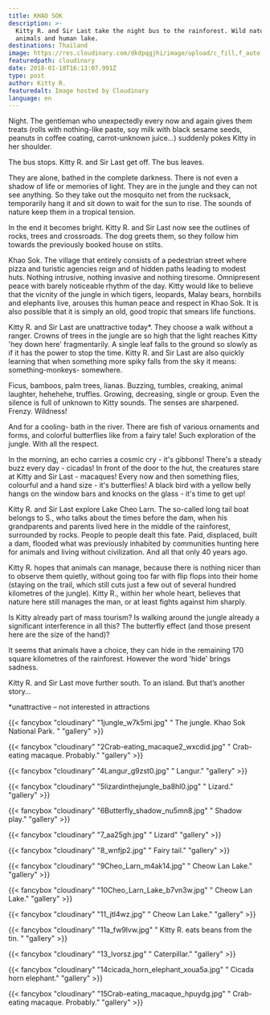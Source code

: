 ```yaml
---
title: KHAO SOK
description: >-
  Kitty R. and Sir Last take the night bus to the rainforest. Wild nature,
  animals and human lake.
destinations: Thailand
image: https://res.cloudinary.com/dkdpqgjhi/image/upload/c_fill,f_auto,q_auto,w_300/0_kknwz8.jpg
featuredpath: cloudinary
date: 2018-01-18T16:13:07.991Z
type: post
author: Kitty R.
featuredalt: Image hosted by Cloudinary
language: en
---
```

Night. The gentleman who unexpectedly every now and again gives them treats (rolls with nothing-like paste, soy milk with black sesame seeds, peanuts in coffee coating, carrot-unknown juice...) suddenly pokes Kitty in her shoulder.

The bus stops. Kitty R. and Sir Last get off. The bus leaves.

They are alone, bathed in the complete darkness. There is not even a shadow of life or memories of light. They are in the jungle and they can not see anything. So they take out the mosquito net from the rucksack, temporarily hang it and sit down to wait for the sun to rise. The sounds of nature keep them in a tropical tension.

In the end it becomes bright. Kitty R. and Sir Last now see the outlines of rocks, trees and crossroads. The dog greets them, so they follow him towards the previously booked house on stilts.

Khao Sok. The village that entirely consists of a pedestrian street where pizza and turistic agencies reign and of hidden paths leading to modest huts. Nothing intrusive, nothing invasive and nothing tiresome. Omnipresent peace with barely noticeable rhythm of the day. Kitty would like to believe that the vicnity of the jungle in which tigers, leopards, Malay bears, hornbills and elephants live, arouses this human peace and respect in Khao Sok. It is also possible that it is simply an old, good tropic that smears life functions.

Kitty R. and Sir Last are unattractive today*. They choose a walk without a ranger. Crowns of trees in the jungle are so high that the light reaches Kitty 'hey down here' fragmentarily. A single leaf falls to the ground so slowly as if it has the power to stop the time. Kitty R. and Sir Last are also quickly learning that when something more spiky falls from the sky it means: something-monkeys- somewhere.

Ficus, bamboos, palm trees, lianas. Buzzing, tumbles, creaking, animal laughter, hehehehe, truffles. Growing, decreasing, single or group. Even the silence is full of unknown to Kitty sounds. The senses are sharpened. Frenzy. Wildness!

And for a cooling- bath in the river. There are fish of various ornaments and forms, and colorful butterflies like from a fairy tale! Such exploration of the jungle. With all the respect.

In the morning, an echo carries a cosmic cry - it's gibbons! There's a steady buzz every day - cicadas! In front of the door to the hut, the creatures stare at Kitty and Sir Last - macaques! Every now and then something flies, colourful and a hand size - it's butterflies! A black bird with a yellow belly hangs on the window bars and knocks on the glass - it's time to get up!

Kitty R. and Sir Last explore Lake Cheo Larn. The so-called long tail boat belongs to S., who talks about the times before the dam, when his grandparents and parents lived here in the middle of the rainforest, surrounded by rocks. People to people dealt this fate. Paid, displaced, built a dam, flooded what was previously inhabited by communities hunting here for animals and living without civilization. And all that only 40 years ago.

Kitty R. hopes that animals can manage, because there is nothing nicer than to observe them quietly, without going too far with flip flops into their home (staying on the trail, which still cuts just a few out of several hundred kilometres of the jungle). Kitty R., within her whole heart, believes that nature here still manages the man, or at least fights against him sharply.

Is Kitty already part of mass tourism? Is walking around the jungle already a significant interference in all this? The butterfly effect (and those present here are the size of the hand)?

It seems that animals have a choice, they can hide in the remaining 170 square kilometres of the rainforest. However the word 'hide' brings sadness.

Kitty R. and Sir Last move further south. To an island. But that’s another story…

\*unattractive – not interested in attractions

{{< fancybox "cloudinary" "1jungle_w7k5mi.jpg" "    The jungle. Khao Sok National Park. " "gallery" >}}

{{< fancybox "cloudinary" "2Crab-eating_macaque2_wxcdid.jpg" "    Crab-eating macaque. Probably." "gallery" >}}

{{< fancybox "cloudinary" "4Langur_g9zst0.jpg" "    Langur." "gallery" >}}

{{< fancybox "cloudinary" "5lizardinthejungle_ba8hl0.jpg" "    Lizard." "gallery" >}}

{{< fancybox "cloudinary" "6Butterfly_shadow_nu5mn8.jpg" "    Shadow play." "gallery" >}}

{{< fancybox "cloudinary" "7_aa25gh.jpg" "    Lizard" "gallery" >}}

{{< fancybox "cloudinary" "8_wnfjp2.jpg" "    Fairy tail." "gallery" >}}

{{< fancybox "cloudinary" "9Cheo_Larn_m4ak14.jpg" "    Cheow Lan Lake." "gallery" >}}

{{< fancybox "cloudinary" "10Cheo_Larn_Lake_b7vn3w.jpg" "    Cheow Lan Lake." "gallery" >}}

{{< fancybox "cloudinary" "11_jtl4wz.jpg" "   Cheow Lan Lake." "gallery" >}}

{{< fancybox "cloudinary" "11a_fw9lvw.jpg" "   Kitty R. eats beans from the tin. " "gallery" >}}

{{< fancybox "cloudinary" "13_lvorsz.jpg" "   Caterpillar." "gallery" >}}

{{< fancybox "cloudinary" "14cicada_horn_elephant_xoua5a.jpg" "   Cicada horn elephant." "gallery" >}}

{{< fancybox "cloudinary" "15Crab-eating_macaque_hpuydg.jpg" "   Crab-eating macaque. Probably." "gallery" >}}
